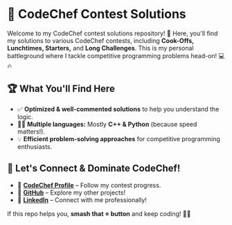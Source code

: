 # 🚀 CodeChef Contest Solutions

Welcome to my CodeChef contest solutions repository! 🎯 Here, you'll find my solutions to various CodeChef contests, including **Cook-Offs, Lunchtimes, Starters,** and **Long Challenges**. This is my personal battleground where I tackle competitive programming problems head-on! 💻🔥


## 🏆 What You'll Find Here
- ✅ **Optimized & well-commented solutions** to help you understand the logic.
- 🧑‍💻 **Multiple languages:** Mostly **C++ & Python** (because speed matters!).
- 💡 **Efficient problem-solving approaches** for competitive programming enthusiasts.


## 🌟 Let's Connect & Dominate CodeChef!
- 🏅 **[CodeChef Profile](https://www.codechef.com/users/ayushichourasia03)** – Follow my contest progress.
- 🐙 **[GitHub](https://github.com/ayushic6)** – Explore my other projects!
- 🔗 **[LinkedIn](https://www.linkedin.com/in/ayushichourasia3)** – Connect with me professionally!

If this repo helps you, **smash that ⭐ button** and keep coding! 🚀🔥
